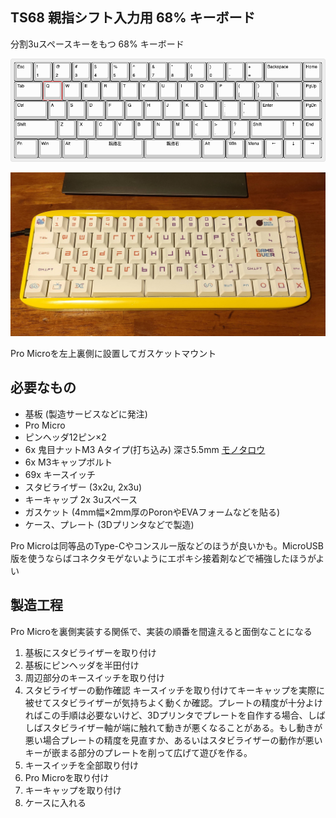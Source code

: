 ## TS68 親指シフト入力用 68% キーボード

分割3uスペースキーをもつ 68% キーボード

![レイアウト](ts68-layout.png "レイアウト")

![完成図](ts68.jpg "完成図")

Pro Microを左上裏側に設置してガスケットマウント

## 必要なもの

* 基板 (製造サービスなどに発注)
* Pro Micro
* ピンヘッダ12ピン×2
* 6x 鬼目ナットM3 Aタイプ(打ち込み) 深さ5.5mm [モノタロウ](https://www.monotaro.com/p/4175/4824/)
* 6x M3キャップボルト
* 69x キースイッチ
* スタビライザー (3x2u, 2x3u)
* キーキャップ 2x 3uスペース
* ガスケット (4mm幅×2mm厚のPoronやEVAフォームなどを貼る)
* ケース、プレート (3Dプリンタなどで製造)

Pro Microは同等品のType-Cやコンスルー版などのほうが良いかも。MicroUSB版を使うならばコネクタモゲないようにエポキシ接着剤などで補強したほうがよい

## 製造工程

Pro Microを裏側実装する関係で、実装の順番を間違えると面倒なことになる

1. 基板にスタビライザーを取り付け
2. 基板にピンヘッダを半田付け
3. 周辺部分のキースイッチを取り付け
4. スタビライザーの動作確認 キースイッチを取り付けてキーキャップを実際に被せてスタビライザーが気持ちよく動くか確認。プレートの精度が十分よければこの手順は必要ないけど、3Dプリンタでプレートを自作する場合、しばしばスタビライザー軸が端に触れて動きが悪くなることがある。もし動きが悪い場合プレートの精度を見直すか、あるいはスタビライザーの動作が悪いキーが嵌まる部分のプレートを削って広げて遊びを作る。
5. キースイッチを全部取り付け
6. Pro Microを取り付け
7. キーキャップを取り付け
8. ケースに入れる
